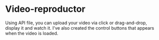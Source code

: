 # Video-reproductor
Using API file, you can upload your video via click or drag-and-drop, display it and watch it. 
I've also created the control buttons that appears when the video is loaded. 

